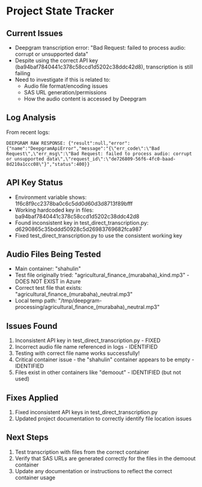 # Project State Tracker

## Current Issues
- Deepgram transcription error: "Bad Request: failed to process audio: corrupt or unsupported data"
- Despite using the correct API key (ba94baf7840441c378c58ccd1d5202c38ddc42d8), transcription is still failing
- Need to investigate if this is related to:
  - Audio file format/encoding issues
  - SAS URL generation/permissions
  - How the audio content is accessed by Deepgram

## Log Analysis
From recent logs:
```
DEEPGRAM RAW RESPONSE: {"result":null,"error":{"name":"DeepgramApiError","message":"{\"err_code\":\"Bad Request\",\"err_msg\":\"Bad Request: failed to process audio: corrupt or unsupported data\",\"request_id\":\"de726809-56f6-4fc0-baad-8d210a1ccc08\"}","status":400}}
```

## API Key Status
- Environment variable shows: 1f6c8f9cc2378ba0c6c5dd0d60d3d8713f89bfff
- Working hardcoded key in files: ba94baf7840441c378c58ccd1d5202c38ddc42d8
- Found inconsistent key in test_direct_transcription.py: d6290865c35bddd50928c5d26983769682fca987
- Fixed test_direct_transcription.py to use the consistent working key

## Audio Files Being Tested
- Main container: "shahulin"
- Test file originally tried: "agricultural_finance_(murabaha)_kind.mp3" - DOES NOT EXIST in Azure
- Correct test file that exists: "agricultural_finance_(murabaha)_neutral.mp3"
- Local temp path: "/tmp/deepgram-processing/agricultural_finance_(murabaha)_neutral.mp3"

## Issues Found
1. Inconsistent API key in test_direct_transcription.py - FIXED
2. Incorrect audio file name referenced in logs - IDENTIFIED
3. Testing with correct file name works successfully!
4. Critical container issue - the "shahulin" container appears to be empty - IDENTIFIED
5. Files exist in other containers like "demoout" - IDENTIFIED (but not used)

## Fixes Applied
1. Fixed inconsistent API keys in test_direct_transcription.py
2. Updated project documentation to correctly identify file location issues

## Next Steps
1. Test transcription with files from the correct container
2. Verify that SAS URLs are generated correctly for the files in the demoout container
3. Update any documentation or instructions to reflect the correct container usage